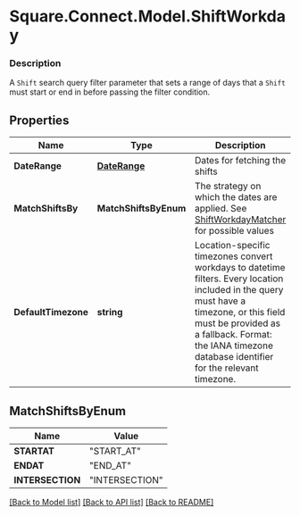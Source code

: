 # Square.Connect.Model.ShiftWorkday

### Description

A `Shift` search query filter parameter that sets a range of days that  a `Shift` must start or end in before passing the filter condition.

## Properties

Name | Type | Description | Notes
------------ | ------------- | ------------- | -------------
**DateRange** | [**DateRange**](DateRange.md) | Dates for fetching the shifts | [optional] 
**MatchShiftsBy** | **MatchShiftsByEnum** | The strategy on which the dates are applied. See [ShiftWorkdayMatcher](#type-shiftworkdaymatcher) for possible values | [optional] 
**DefaultTimezone** | **string** | Location-specific timezones convert workdays to datetime filters. Every location included in the query must have a timezone, or this field must be provided as a fallback. Format: the IANA timezone database identifier for the relevant timezone. | [optional] 


## MatchShiftsByEnum

Name | Value
------------ | -------------
**STARTAT** | "START_AT"
**ENDAT** | "END_AT"
**INTERSECTION** | "INTERSECTION"



[[Back to Model list]](../README.md#documentation-for-models) [[Back to API list]](../README.md#documentation-for-api-endpoints) [[Back to README]](../README.md)

